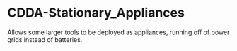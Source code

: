 # CDDA-Stationary_Appliances
Allows some larger tools to be deployed as appliances, running off of power grids instead of batteries.
